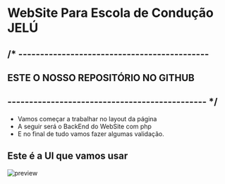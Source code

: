 # WebSite Para Escola de Condução JELÚ
## /* --------------------------------------------
##      ESTE O NOSSO REPOSITÓRIO NO GITHUB
## ---------------------------------------------- */

 - Vamos começar a trabalhar no layout da página
 - A seguir será o BackEnd do WebSite com php
 - E no final de tudo vamos fazer algumas validação.
 
 
 ## Este é a UI que vamos usar
 ![preview](https://user-images.githubusercontent.com/47059370/61861770-85048600-aec4-11e9-818b-47dcf3e9f2ea.png)

